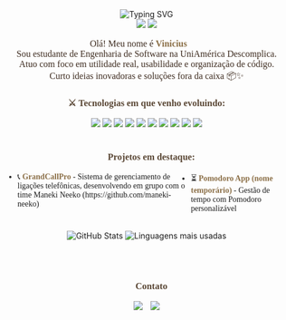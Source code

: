 <div align="center">

  <!-- Título animado -->
  <img src="https://readme-typing-svg.herokuapp.com?font=Special+Elite&size=26&duration=4000&pause=1000&width=435&lines=Sauda%C3%A7%C3%B5es%2C+viajante+do+GitHub!&center=true&vCenter=true&color=F1E0AC&background=00000000" alt="Typing SVG" />

  <br>
  <!-- Classe/nível -->
  <img src="https://img.shields.io/badge/Classe-Desenvolvedor%20FullStack-F1E0AC?style=flat-square&logoColor=black&color=8B6F47&labelColor=5A4735" />
  <img src="https://img.shields.io/badge/Nível-3%20-F1E0AC?style=flat-square&logoColor=black&color=8B6F47&labelColor=5A4735" />
  <!-- Texto de introdução - fonte uniformizada -->
  <p style="font-family:'Special Elite', cursive; font-size: 16px; color: #3D2B1F;">
    Olá! Meu nome é <strong style="color:#8B6F47;">Vinicius</strong> 🧑‍💻<br>
    Sou estudante de Engenharia de Software na UniAmérica Descomplica.<br>
    Atuo com foco em utilidade real, usabilidade e organização de código.<br>
    Curto ideias inovadoras e soluções fora da caixa 📦✨
  </p>
  <!-- Tecnologias -->
  <h3 style="font-family:'Special Elite'; color:#5A4735;">⚔️ Tecnologias em que venho evoluindo:</h3>

  <div align="center">
    <!-- Badges ajustadas para melhor contraste -->
    <img src="https://img.shields.io/badge/TypeScript-3178C6?logo=typescript&logoColor=white&style=for-the-badge" />
    <img src="https://img.shields.io/badge/JavaScript-F7DF1E?logo=javascript&logoColor=black&style=for-the-badge" />
    <img src="https://img.shields.io/badge/Node.js-339933?logo=nodedotjs&logoColor=white&style=for-the-badge" />
    <img src="https://img.shields.io/badge/NestJS-E0234E?logo=nestjs&logoColor=white&style=for-the-badge" />
    <img src="https://img.shields.io/badge/Express-000000?logo=express&logoColor=white&style=for-the-badge" />
    <img src="https://img.shields.io/badge/PostgreSQL-4169E1?logo=postgresql&logoColor=white&style=for-the-badge" />
    <img src="https://img.shields.io/badge/React-61DAFB?logo=react&logoColor=black&style=for-the-badge" />
    <img src="https://img.shields.io/badge/HTML-E34F26?logo=html5&logoColor=white&style=for-the-badge" />
    <img src="https://img.shields.io/badge/SCSS-CC6699?logo=sass&logoColor=white&style=for-the-badge" />
    <img src="https://img.shields.io/badge/CSS-1572B6?logo=css3&logoColor=white&style=for-the-badge" />
  </div>

  <br>

  <!-- Projetos -->
  <h3 style="font-family:'Special Elite'; color:#5A4735;">🧰 Projetos em destaque:</h3>

  <ul style="font-family:'Special Elite'; text-align: left; display: flex;">
    <li>📞 <strong style="color:#8B6F47;">GrandCallPro</strong> - Sistema de gerenciamento de ligações telefônicas, desenvolvendo em grupo com o time Maneki Neeko (https://github.com/maneki-neeko)</li>
    <li>⏳ <strong style="color:#8B6F47;">Pomodoro App (nome temporário)</strong> - Gestão de tempo com Pomodoro personalizável</li>
  </ul>

  <br>
  <div>
    <img src="https://github-readme-stats.vercel.app/api?username=Fxdf-IV&show_icons=true&theme=tokyonight&count_private=true&hide_title=false&include_all_commits=true" alt="GitHub Stats" />
  <!-- Linguagens mais usadas -->
    <img 
      src="https://github-readme-stats.vercel.app/api/top-langs/?username=Fxdf-IV&layout=compact&langs_count=10&theme=tokyonight" 
      alt="Linguagens mais usadas"
    />
    
  <br><br>
  
</div>
  <!-- Contato -->
  <h3 style="font-family:'Special Elite'; color:#5A4735;">📡 Contato</h3>

  <img src="https://img.shields.io/badge/E--mail-vinicius--c--santos@outlook.com-8B6F47?style=for-the-badge&logo=microsoftoutlook&logoColor=white&labelColor=5A4735" />
  </pre>
</a>
  </a>

  <a href="https://www.linkedin.com/in/vinicius505/" style="margin-left: 10px;">
    <img src="https://img.shields.io/badge/LinkedIn-0077B5?logo=linkedin&logoColor=white&style=for-the-badge" />
  </a>
</div>
